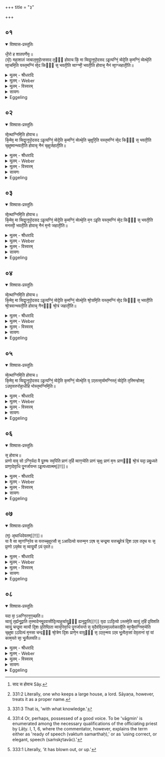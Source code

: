 +++
title = "३"

+++


## ०१


<details open><summary>विश्वास-प्रस्तुतिः</summary>

धी᳘रो ह शातपर्णेयः᳘॥  
(यो᳘) महा᳘शालं जाबाल᳘मुपो᳘त्ससाद त᳘ᳫँ᳘ होवाच किं᳘ मा व्विद्वा᳘नुपो᳘दसद ऽइ᳘त्यग्निं᳘ व्वेदे᳘ति क᳘मग्निं᳘ व्वेत्थे᳘ति व्वा᳘चमि᳘ति यस्त᳘मग्निं व्वे᳘द किᳫँ᳭ स᳘ भवती᳘ति व्वाग्ग्मी᳘ भवती᳘ति होवाच᳘ नैनं व्वा᳘ग्जहाती᳘ति॥
</details>

<details><summary>मूलम् - श्रीधरादि</summary>

धी᳘रो ह शातपर्णेयः᳘॥  
(यो᳘) महा᳘शालं जाबाल᳘मुपो᳘त्ससाद त᳘ᳫँ᳘ होवाच किं᳘ मा व्विद्वा᳘नुपो᳘दसद ऽइ᳘त्यग्निं᳘ व्वेदे᳘ति क᳘मग्निं᳘ व्वेत्थे᳘ति व्वा᳘चमि᳘ति यस्त᳘मग्निं व्वे᳘द किᳫँ᳭ स᳘ भवती᳘ति व्वाग्ग्मी᳘ भवती᳘ति होवाच᳘ नैनं व्वा᳘ग्जहाती᳘ति॥
</details>

<details><summary>मूलम् - Weber</summary>

धी᳘रो ह शातपर्णेयः᳟॥  
महा᳘शालं जाबाल᳘मुपो᳘त्ससाद त᳘ᳫं᳘ होवाच [^wbr_1] कि᳘म् मा विद्वा᳘नुपो᳘दसद इ᳘त्यग्निं᳘ वेदे᳘ति क᳘मग्निं᳘ वेत्थे᳘ति वा᳘चमि᳘ति यस्त᳘मग्निं वे᳘द किᳫं स᳘ भवती᳘ति वाग्मी᳘ भवती᳘ति होवाचॗ नैनं वा᳘ग्जहाती᳘ति॥  

[^wbr_1]: साद स होवाच Sây.
</details>

<details><summary>मूलम् - विस्वरम्</summary>

धीरो ह शातपर्णेयो महाशालं जाबालमुपोत्ससाद । तं होवाच- किं मा विद्वानुपोदसद इति । अग्निं वेदेति । कमग्निं वेत्थेति । वाचमिति । यस्तमग्निं वेद- किं स भवतीति । वाग्ग्मी भवतीति- होवाच । नैनं वाग्जहातीति ॥ १ ॥ 
</details>

<details><summary>सायणः</summary>

तृतीयब्राह्मणे ऽग्नेः सर्वदेवतासमष्टिरूपप्राणवाय्वात्मकत्वं धीरमहाशालनाम्नोर्महर्ष्योः प्रश्नप्रतिवचनाभ्यां प्रतिपाद्यते । विद्याविषये गुरुशिष्यप्रतिपत्तिः कार्येति वक्तुं तत्प्रतिपत्तिमादौ दर्शयति- **धीरो ह शातपर्णेय** इति । 'उपोत्ससाद' समीपमभ्यागतः । तस्मात् सकाशाद् विद्यां ग्रहीतुमुपसत्तिं कृतवान् । गुरुः शिष्यस्य समीपागमनमात्रं दृष्ट्वा विद्यामुपदेष्टुं नार्हति, किन्तु तस्य बुभुत्साविशेषं परिज्ञाय वक्तुमुचितः इति दर्शयितुं महाशालस्य वचनमाह- **तं होवाच किं मा विद्वानि**ति । स जाबालो महाशालः 'तं' धीरमुपसन्नं शिष्यमुवाच- हे धीर ! 'किं विद्वान्' कमर्थं जानानो माम् 'उपोदसदः' उपसन्नवानसीति । शिष्यस्योत्तरम्- 'अग्निं वेद' जानामीति । वेत्तेर्लडुत्तमे मिपो णलादेशे रूपम् । **कमग्निं वेत्थे**ति । अग्निविशेषप्रश्नो महाशालस्य । **वाचम्** इति । वाग्रूपमग्निं वेदेति शिष्यस्योत्तरम् । अथ महाशालस्य वाग्रूपाग्निपरिज्ञाने किं फलमिति फलप्रश्नः- **यस्तमग्निं वेद किं स भवती**ति । अत्र वेत्तेर्लट्प्रथमैकवचने तिपो णलादेशे रूपम् । अथ वाग्रूपफलकथनं **वाग्ग्मी भवती**त्यादिना । 'वाग्ग्मी' प्रशस्तवाग्भवति इत्येवमुवाच धीरः । तदेव विवृणोति- **नैनमि**ति । 'एनम्' वाग्रूपमग्निं विद्वांसं 'वाक् न जहाति' न त्यजति । सर्वत्र प्रश्नप्रतिवचनसमाप्तिद्योतका इतिशब्दाः ॥ १ ॥ 
</details>

<details><summary>Eggeling</summary>

1. Dhīra Śātaparṇeya once on a time repaired to Mahāśāla [^egg_634] Jābāla. He said to him, 'Knowing what [^egg_635], hast thou come to me?'--'Agni (the fire) I know.'--'What Agni knowest thou?'--'Speech.'--'What becomes of him who knows that Agni?'--'He becomes eloquent [^egg_636],' he said, 'speech does not fail him.'

[^egg_634]: 331:2 Literally, one who keeps a large house, a lord. Sāyaṇa, however, treats it as a proper name.

[^egg_635]: 331:3 That is, 'with what knowledge.'

[^egg_636]: 331:4 Or, perhaps, possessed of a good voice. To be 'vāgmin' is  enumerated among the necessary qualifications of the officiating priest by Lāṭy. I, 1, 6, where the commentator, however, explains the term either as 'ready of speech (vaktuṁ samarthaḥ),' or as 'using correct, or elegant, speech (saṁskr̥tavāc).'
</details>


## ०२


<details open><summary>विश्वास-प्रस्तुतिः</summary>

व्वे᳘त्थाग्निमि᳘ति होवाच॥  
कि᳘मेव᳘ मा व्विद्वा᳘नुपो᳘दसद ऽइ᳘त्यग्निं᳘ व्वेदे᳘ति क᳘मग्निं᳘ व्वेत्थे᳘ति च᳘क्षुरि᳘ति यस्त᳘मग्निं व्वे᳘द किᳫँ᳭ स᳘ भवती᳘ति च᳘क्षुष्मान्भवती᳘ति होवाच᳘ नैनं च᳘क्षुर्जहाती᳘ति॥
</details>

<details><summary>मूलम् - श्रीधरादि</summary>

व्वे᳘त्थाग्निमि᳘ति होवाच॥  
कि᳘मेव᳘ मा व्विद्वा᳘नुपो᳘दसद ऽइ᳘त्यग्निं᳘ व्वेदे᳘ति क᳘मग्निं᳘ व्वेत्थे᳘ति च᳘क्षुरि᳘ति यस्त᳘मग्निं व्वे᳘द किᳫँ᳭ स᳘ भवती᳘ति च᳘क्षुष्मान्भवती᳘ति होवाच᳘ नैनं च᳘क्षुर्जहाती᳘ति॥
</details>

<details><summary>मूलम् - Weber</summary>

वे᳘त्थाग्निमि᳘ति होवाच॥  
कि᳘मेव᳘ मा विद्वा᳘नुपो᳘दसद इ᳘त्यग्निं᳘ वेदे᳘ति क᳘मग्निं᳘ वेत्थे᳘ति च᳘क्षुरि᳘ति यस्त᳘मग्निं वे᳘द किᳫं स᳘ भवती᳘ति च᳘क्षुष्मान्भवती᳘ति होवाचॗ नैनं च᳘क्षुर्जहाती᳘ति॥
</details>

<details><summary>मूलम् - विस्वरम्</summary>

वेत्थाग्निमिति होवाच- किमेव मा विद्वानुपोदसद इति । अग्निं वेदेति । कमग्निं वेत्थेति । चक्षुरिति । यस्तमग्निं वेद- किं स भवतीति । चक्षुष्मान्भवतीति होवाच । नैनं चक्षुर्जहातीति ॥ २ ॥ 
</details>

<details><summary>सायणः</summary>

**वेत्थाग्निमिति होवाचे**त्यादयो जाबालस्य धीरं प्रति कृताः प्रश्नाः, एवमुत्तरत्र वागाद्यग्निविशेषविषयप्रश्नप्रतिवचनरूपाः पर्याया व्याख्येयाः ॥ २-४ ॥ 
</details>

<details><summary>Eggeling</summary>

2. 'Thou knowest Agni,' he said; 'knowing what (else) hast thou come to me?'--'Agni I know.'--'What Agni knowest thou?'--'The Eye.'--'What becomes of him who knows that Agni?'--'He becomes seeing,' he said; his eye does not fail him.'
</details>


## ०३


<details open><summary>विश्वास-प्रस्तुतिः</summary>

व्वे᳘त्थाग्निमि᳘ति होवाच॥  
कि᳘मेव᳘ मा व्विद्वा᳘नुपो᳘दसद ऽइ᳘त्यग्निं᳘ व्वेदे᳘ति क᳘मग्निं᳘ व्वेत्थे᳘ति म᳘न ऽइ᳘ति यस्त᳘मग्निं व्वे᳘द किᳫँ᳭ स᳘ भवती᳘ति मनस्वी᳘ भवती᳘ति होवाच᳘ नैनं म᳘नो जहाती᳘ति॥
</details>

<details><summary>मूलम् - श्रीधरादि</summary>

व्वे᳘त्थाग्निमि᳘ति होवाच॥  
कि᳘मेव᳘ मा व्विद्वा᳘नुपो᳘दसद ऽइ᳘त्यग्निं᳘ व्वेदे᳘ति क᳘मग्निं᳘ व्वेत्थे᳘ति म᳘न ऽइ᳘ति यस्त᳘मग्निं व्वे᳘द किᳫँ᳭ स᳘ भवती᳘ति मनस्वी᳘ भवती᳘ति होवाच᳘ नैनं म᳘नो जहाती᳘ति॥
</details>

<details><summary>मूलम् - Weber</summary>

वे᳘त्थाग्निमि᳘ति होवाच॥  
कि᳘मेव᳘ मा विद्वा᳘नुपो᳘दसद इ᳘त्यग्निं᳘ वेदे᳘ति क᳘मग्निं᳘ वेत्थे᳘ति म᳘न इ᳘ति यस्त᳘मग्निं वे᳘द किᳫं स᳘ भवती᳘ति मनस्वी᳘ भवती᳘ति होवाचॗ नैनम् म᳘नो जहाती᳘ति॥
</details>

<details><summary>मूलम् - विस्वरम्</summary>

वेत्थाग्निमिति होवाच- किमेव मा विद्वानुपोदसद इति । अग्निं वेदेति । कमग्निं वेत्थेति । मन इति । यस्तमग्निं वेद- किं स भवतीति । मनस्वी भवतीति होवाच । नैनं मनो जहातीति ॥ ३ ॥ 
</details>

<details><summary>सायणः</summary>

[व्याख्यानं द्वितीये]
</details>

<details><summary>Eggeling</summary>

3. 'Thou knowest Agni,' he said; 'knowing what hast thou come to me?'--'Agni I know.'--'What Agni knowest thou?'--'The Mind.'--'What becomes of him who knows that Agni?'--'He becomes thoughtful,' he said; 'his mind does not fail him.'
</details>


## ०४


<details open><summary>विश्वास-प्रस्तुतिः</summary>

व्वे᳘त्थाग्निमि᳘ति होवाच॥  
कि᳘मेव᳘ मा व्विद्वा᳘नुपो᳘दसद ऽइ᳘त्यग्निं᳘ व्वेदे᳘ति क᳘मग्निं᳘ व्वेत्थे᳘ति श्रो᳘त्रमि᳘ति यस्त᳘मग्निं व्वे᳘द किᳫँ᳭ स᳘ भवती᳘ति श्रो᳘त्रवान्भवती᳘ति होवाच᳘ नैनᳫँ᳭ श्रो᳘त्रं जहाती᳘ति॥
</details>

<details><summary>मूलम् - श्रीधरादि</summary>

व्वे᳘त्थाग्निमि᳘ति होवाच॥  
कि᳘मेव᳘ मा व्विद्वा᳘नुपो᳘दसद ऽइ᳘त्यग्निं᳘ व्वेदे᳘ति क᳘मग्निं᳘ व्वेत्थे᳘ति श्रो᳘त्रमि᳘ति यस्त᳘मग्निं व्वे᳘द किᳫँ᳭ स᳘ भवती᳘ति श्रो᳘त्रवान्भवती᳘ति होवाच᳘ नैनᳫँ᳭ श्रो᳘त्रं जहाती᳘ति॥
</details>

<details><summary>मूलम् - Weber</summary>

वे᳘त्थाग्निमि᳘ति होवाच॥  
कि᳘मेव᳘ मा विद्वा᳘नुपो᳘दसद इ᳘त्यग्निं᳘ वेदे᳘ति क᳘मग्निं᳘ वेत्थे᳘ति श्रो᳘त्रमि᳘ति यस्त᳘मग्निं वे᳘द किᳫं स᳘ भवती᳘ति श्रो᳘त्रवान्भवती᳘ति होवाचॗ नैनं श्रो᳘त्रं जहाती᳘ति॥
</details>

<details><summary>मूलम् - विस्वरम्</summary>

वेत्थाग्निमिति होवाच- किमेव मा विद्वानुपोदसद इति । अग्निं वेदेति । कमग्निं वेत्थेति । श्रोत्रमिति । यस्तमग्निं वेद- किं स भवतीति । श्रोत्रवान्भवतीति होवाच । नैनं श्रोत्रं जहातीति ॥ ४ ॥ 
</details>

<details><summary>सायणः</summary>

[व्याख्यानं द्वितीये]
</details>

<details><summary>Eggeling</summary>

4. 'Thou knowest Agni,' he said; 'knowing what hast thou come to me?'--'Agni I know.'--'What Agni knowest thou?'--'The Ear.'--'What becomes of him who knows that Agni?'--'He becomes hearing,' he said; 'his ear does not fail him.'
</details>


## ०५


<details open><summary>विश्वास-प्रस्तुतिः</summary>

व्वे᳘त्थाग्निमि᳘ति होवाच॥  
कि᳘मेव᳘ मा व्विद्वा᳘नुपो᳘दसद ऽइ᳘त्यग्निं᳘ व्वेदे᳘ति क᳘मग्निं᳘ व्वेत्थे᳘ति य᳘ ऽएतत्स᳘र्व्वमग्निस्तं᳘ व्वेदे᳘ति त᳘स्मिन्होक्त᳘ ऽउपा᳘वरुरोहा᳘धीहि भोस्त᳘मग्निमि᳘ति॥
</details>

<details><summary>मूलम् - श्रीधरादि</summary>

व्वे᳘त्थाग्निमि᳘ति होवाच॥  
कि᳘मेव᳘ मा व्विद्वा᳘नुपो᳘दसद ऽइ᳘त्यग्निं᳘ व्वेदे᳘ति क᳘मग्निं᳘ व्वेत्थे᳘ति य᳘ ऽएतत्स᳘र्व्वमग्निस्तं᳘ व्वेदे᳘ति त᳘स्मिन्होक्त᳘ ऽउपा᳘वरुरोहा᳘धीहि भोस्त᳘मग्निमि᳘ति॥
</details>

<details><summary>मूलम् - Weber</summary>

वे᳘त्थाग्निमि᳘ति होवाच॥  
कि᳘मेव᳘ मा विद्वा᳘नुपो᳘दसद इ᳘त्यग्निं᳘ वेदे᳘ति क᳘मग्निं᳘ वेत्थे᳘ति य᳘ एतत्स᳘र्वमग्निस्तं᳘ वेदे᳘ति त᳘स्मिन्होक्त᳘ उपा᳘वरुरोहा᳘धीहि भोस्त᳘मग्निमि᳘ति॥
</details>

<details><summary>मूलम् - विस्वरम्</summary>

वेत्थाग्निमिति होवाच- किमेव मा विद्वानुपोदसद इति । अग्निं वेदेति । कमग्निं वेत्थेति । य एतत्सर्वमग्निस्तं वेदेति । तस्मिन्होक्त ऽउपावरुरोह- अधीहि भोः- तमग्निमिति ॥ ५ ॥ 
</details>

<details><summary>सायणः</summary>

**य एतत्सर्वमग्निस्तं वेदे**ति । पुनः जाबालेन कीदृशमग्निं 'वेत्थेति' प्रश्ने कृते वागादिसर्वात्मकमग्निं जानामीति धीर उक्तवान् । अथैवमुक्ते सर्वात्मकमग्निमजानानो महाशालस्तस्माद्धीरात् सकाशादग्निं परिजिज्ञासितुमासनादुपावरूढ इत्याह- **तस्मिन् होक्त उपावरुरोहे**ति । हे धीर ! 'तं' सर्वात्मकम् 'अग्निम्' माम् 'अधीहि' अध्यापयेति उपसन्न इत्यर्थः ॥ ५ ॥ 
</details>

<details><summary>Eggeling</summary>

5. 'Thou knowest Agni,' he said; 'knowing what hast thou come to me?'--'Agni I know.'--'What Agni knowest thou?'--'The Agni who is everything here, him I know.'--On (hearing) this said, he stepped down to him and said, 'Teach me that Agni, sir!'
</details>


## ०६


<details open><summary>विश्वास-प्रस्तुतिः</summary>

स᳘ होवाच॥  
प्राणो वाव᳘ सो ऽग्नि᳘र्यदा वै पु᳘रुषः स्व᳘पिति प्राणं त᳘र्हि व्वाग᳘प्येति प्राणं च᳘क्षुः प्राणं म᳘नः प्राणᳫँ᳭ श्रो᳘त्रं यदा᳘ प्रबु᳘ध्यते प्राणा᳘देवा᳘धि पु᳘नर्जायन्त ऽइ᳘त्यध्यात्मम्[[!!]]॥
</details>

<details><summary>मूलम् - श्रीधरादि</summary>

स᳘ होवाच॥  
प्राणो वाव᳘ सो ऽग्नि᳘र्यदा वै पु᳘रुषः स्व᳘पिति प्राणं त᳘र्हि व्वाग᳘प्येति प्राणं च᳘क्षुः प्राणं म᳘नः प्राणᳫँ᳭ श्रो᳘त्रं यदा᳘ प्रबु᳘ध्यते प्राणा᳘देवा᳘धि पु᳘नर्जायन्त ऽइ᳘त्यध्यात्मम्[[!!]]॥
</details>

<details><summary>मूलम् - Weber</summary>

स᳘ होवाच॥  
प्राणो वावॗ सोऽग्नि᳘र्यदा वै पु᳘रुषः स्व᳘पिति प्राणं त᳘र्हि वाग᳘प्येति प्राणं च᳘क्षुः प्राणम् म᳘नः प्राणं श्रो᳘त्रं यदा᳘ प्रबु᳘ध्यते प्राणा᳘देवा᳘धि पु᳘नर्जायन्त इ᳘त्यध्यात्म᳘म्॥
</details>

<details><summary>मूलम् - विस्वरम्</summary>

स होवाच- प्राणो वाव सो ऽग्निः । यदा वै पुरुषः स्वपिति- प्राणं तर्हि वागप्येति । प्राणं चक्षुः । प्राणं मनः । प्राणं श्रोत्रम् । यदा प्रबुध्यते प्राणादेवाधि पुनर्जायन्ते । इत्यध्यात्मम् ॥ ६ ॥ 
</details>

<details><summary>सायणः</summary>

उपास्याग्नेरध्यात्माधिदेवतभेदेन सर्वात्मकत्वं विशदयति- **स होवाच प्राणो वाव सो ऽग्निरि**ति । 'सः' धीरः तम्' अग्निमुक्तवान् । 'सो ऽग्निः' 'प्राणो वाव' प्राण एव । प्राणस्य सर्वात्मकत्वमाह- **यदा वै पुरुषः स्वपिती**ति । सुषुप्त्यवस्थामनुभवति तदा वाक्चक्षुःश्रोत्रादीनि ज्ञानकर्मेन्द्रियाणि मनश्चान्तरमिन्द्रियं 'प्राणमप्येति'- प्राण एकीभवति । केवलं प्राण एव वर्त्तत इत्यर्थः । अथ 'यदा' पुरुषः 'प्रबुध्यते' ज्ञानवान् भवति तदा प्राणादेवाधि पुनरिन्द्रियाणि जायन्ते अतः प्राणरूपो ऽग्निः सर्वात्मक इत्यध्यात्ममित्यर्थः ॥ ६ ॥ 
</details>

<details><summary>Eggeling</summary>

6. He said,--Verily, that Agni is the breath; for when man sleeps, speech passes into the breath, and so do the eye, the mind, and the ear; and when he awakes, they again issue from the breath. Thus much as to the body.
</details>


## ०७


<details open><summary>विश्वास-प्रस्तुतिः</summary>

(म᳘) अ᳘थाधिदेवतम्[[!!]]॥  
या वै सा व्वा᳘गग्नि᳘रेव स यत्तच्च᳘क्षुरसौ स᳘ ऽआदित्यो यत्तन्म᳘न ऽएष स᳘ चन्द्र᳘मा यत्तच्छ्रो᳘त्रं दि᳘श ऽएव तद᳘थ यः स᳘ प्रा᳘णो ऽय᳘मेव स᳘ व्वायु᳘र्यो ऽयं प᳘वते॥
</details>

<details><summary>मूलम् - श्रीधरादि</summary>

(म᳘) अ᳘थाधिदेवतम्[[!!]]॥  
या वै सा व्वा᳘गग्नि᳘रेव स यत्तच्च᳘क्षुरसौ स᳘ ऽआदित्यो यत्तन्म᳘न ऽएष स᳘ चन्द्र᳘मा यत्तच्छ्रो᳘त्रं दि᳘श ऽएव तद᳘थ यः स᳘ प्रा᳘णो ऽय᳘मेव स᳘ व्वायु᳘र्यो ऽयं प᳘वते॥
</details>

<details><summary>मूलम् - Weber</summary>

अ᳘थाधिदेवत᳘म्॥  
या वै सा वा᳘गग्नि᳘रेव स यत्तच्च᳘क्षुरसौ स᳘ आदित्यो यत्तन्म᳘न एष स᳘ चन्द्र᳘मा यत्तछ्रो᳘त्रं दि᳘श एव तद᳘थ यः स᳘ प्राॗणोऽय᳘मेव स᳘ वायुॗर्योऽयम् प᳘वते॥
</details>

<details><summary>मूलम् - विस्वरम्</summary>

अथाधिदेवतम्- या वै सा वाक्-अग्निरेव सः । यत्तचक्षुः- असौ स आदित्यः । यत्तन्मनः- एष स चन्द्रमाः । यत्तच्छ्रोत्रम्- दिश एव तत् । अथ यः स प्राणः-अयमेव स वायुः- यो ऽयं पवते ॥ ७ ॥ 
</details>

<details><summary>सायणः</summary>

अधिदैवमाह- **अथाधिदेवतमि**ति । 'या वै सा वागग्निरेव'- "अग्निर्वाग्भूत्वा मुखं प्राविशद्" (ऐ. आ. २ । ४ । २)- इति श्रुतेः । चक्षुर्मनःश्रोत्रप्राणानामादित्यचन्द्रदिग्वायुरूपत्वमैतरेयके समाम्नायते- "वायुः प्राणो भूत्वा नासिके प्राविशद्, आदित्यश्चक्षुर्भूत्वा ऽक्षिणी प्राविशद्, दिशः श्रोत्रं भूत्वा कर्णौ प्राविशन्, चन्द्रमा मनो भूत्वा हृदयं प्राविशद्"- (ऐ. आ. २ । ४ । २) इति । 'यो ऽयं पवते' अन्तरिक्षे प्रवहति स वायुः प्राण इत्यर्थः ॥ ७ ॥ 
</details>

<details><summary>Eggeling</summary>

7. Now as to the deity. That speech verily is Agni himself; and that eye is yonder sun; and that

mind is that moon; and that ear is the quarters; and that breath is the wind that blows here.
</details>


## ०८


<details open><summary>विश्वास-प्रस्तुतिः</summary>

यदा वा᳘ ऽअग्नि᳘रनुग᳘च्छति॥  
व्वायुं त᳘र्ह्यनू᳘द्वाति त᳘स्मादेनमु᳘दवासीदि᳘त्याहुर्व्वायु᳘ᳫँ᳘ ह्यनूद्वा᳘ति[[!!]] य᳘दा ऽऽदि᳘त्यो ऽस्तमे᳘ति व्वायुं त᳘र्हि प्र᳘विशति व्वायुं᳘ चन्द्र᳘मा व्वायौ दि᳘शः प्र᳘तिष्ठिता व्वायो᳘रेवा᳘धि पु᳘नर्जायन्ते स᳘ य᳘दैवंवि᳘दस्मा᳘ल्लोकात्प्रै᳘ति व्वा᳘चै᳘वाग्निम᳘प्येति च᳘क्षुषा ऽऽदित्यं म᳘नसा चन्द्रᳫँ᳭ श्रो᳘त्रेण दि᳘शः प्राणे᳘न वायुᳫँ᳭ स᳘ ऽएत᳘न्मय ऽएव भू᳘त्वैता᳘सां देव᳘तानां यां᳘ यां काम᳘यते सा᳘ भू᳘त्वैलयति॥
</details>

<details><summary>मूलम् - श्रीधरादि</summary>

यदा वा᳘ ऽअग्नि᳘रनुग᳘च्छति॥  
व्वायुं त᳘र्ह्यनू᳘द्वाति त᳘स्मादेनमु᳘दवासीदि᳘त्याहुर्व्वायु᳘ᳫँ᳘ ह्यनूद्वा᳘ति[[!!]] य᳘दा ऽऽदि᳘त्यो ऽस्तमे᳘ति व्वायुं त᳘र्हि प्र᳘विशति व्वायुं᳘ चन्द्र᳘मा व्वायौ दि᳘शः प्र᳘तिष्ठिता व्वायो᳘रेवा᳘धि पु᳘नर्जायन्ते स᳘ य᳘दैवंवि᳘दस्मा᳘ल्लोकात्प्रै᳘ति व्वा᳘चै᳘वाग्निम᳘प्येति च᳘क्षुषा ऽऽदित्यं म᳘नसा चन्द्रᳫँ᳭ श्रो᳘त्रेण दि᳘शः प्राणे᳘न वायुᳫँ᳭ स᳘ ऽएत᳘न्मय ऽएव भू᳘त्वैता᳘सां देव᳘तानां यां᳘ यां काम᳘यते सा᳘ भू᳘त्वैलयति॥
</details>

<details><summary>मूलम् - Weber</summary>

यदा वा᳘ अग्नि᳘रनुग᳘छति॥  
वायुं त᳘र्ह्यनू᳘द्वाति त᳘स्मादेनमु᳘दवासीदि᳘त्याहुर्वायुᳫं ह्य᳘नूद्वा᳘ति यॗदादिॗत्योऽस्तमे᳘ति वायुं त᳘र्हि प्र᳘विशति वायुं᳘ चन्द्र᳘मा वायौ दि᳘शः प्र᳘तिष्ठिता वायो᳘रेवा᳘धि पु᳘नर्जायन्ते स᳘ यॗदैवंवि᳘दस्मा᳘ल्लोकात्प्रै᳘ति वाॗचैॗवाग्निम᳘प्येति च᳘क्षुषादित्यम् म᳘नसा चन्द्रं श्रो᳘त्रेण दि᳘शः प्राणे᳘न वायुᳫं स᳘ एत᳘न्मय एव᳘ भूॗत्वैता᳘सां देव᳘तानां यां᳘-यां काम᳘यते सा᳘ भूॗत्वेलयति॥
</details>

<details><summary>मूलम् - विस्वरम्</summary>

यदा वा अग्निरनुगच्छति- वायुं तर्ह्यनूद्वाति । तस्मादेनमुदवासीदित्याहुः । वायुं ह्यनूद्वाति । यदा ऽऽदित्यो ऽस्तमेति- वायुं तर्हि प्रविशति । वायुं चन्द्रमाः । वायौ दिशः प्रतिष्ठिताः । वायोरेवाधि पुनर्जायन्ते । स यदैवंविदस्माल्लोकात्प्रैति- वाचैवाग्निमप्येति । चक्षुषा ऽऽदित्यम् । मनसा चन्द्रम् । श्रोत्रेण दिशः । प्राणेन वायुम् । स एतन्मय- एव भूत्वैतासां देवतानां यां यां कामयते- सा भूत्वैलयति ॥ ८ ॥ 
</details>

<details><summary>सायणः</summary>

तेषामग्न्यादीनां वाय्वधीनतां दर्शयति- **यदा वा अग्निरि**ति । 'यदा ऽग्निः' 'अनुगच्छति' तदा 'वायुम्' अनुलक्ष्य 'उद्वाति' नश्यति । वायावधिकं वाति सति अग्निर्विनष्टो भवति । तस्मादेनं नष्टमग्निम् 'उदवासीदित्याहुः' नष्टो ऽनुगत उद्वात इति पर्याया इत्यर्थः । **यदा ऽऽदित्यो ऽस्तमेती**ति । 'अस्तमेति' इति पदेन विलयो लक्ष्यते । आदित्यचन्द्रमसोर्वायौ प्रवेशः "ज्योतिष्यापः प्रलीयन्ते तेजो वायौ प्रलीयते"- इति श्रुतेरवगम्यते । 'वायौ' सूत्रात्मनि 'दिशः' 'प्रतिष्ठिताः' वर्त्तन्ते । 'पुनः' वायोः सकाशादेवाग्न्यादयो जायन्त इत्यधिदेवतमर्थः । वेदितुः फलमाह- **स यदैवंविदस्माल्लोकात्प्रैती**ति । वेदिता यदि म्रियेत तदा वाक्चक्षुरादिभिरग्न्यादित्यादीनुपेत्य 'एतन्मयो' देवतामयो भूत्वा 'एतासाम्' 'देवतानाम्' मध्ये या देवता भवामि इति स्वयमिच्छति सा 'सा' देवता भूत्वा 'एलयति' सञ्चरति चेष्टत इत्यर्थः ॥ ८ ॥ 

इति श्रीसायणाचार्यविरचिते माधवीये वेदार्थप्रकाशे माध्यन्दिनीयशतपथब्राह्मणभाष्ये दशमकाण्डे तृतीये ऽध्याये तृतीयं ब्राह्मणम् ॥ (१०-३-३) ॥ 
</details>

<details><summary>Eggeling</summary>

8. Now, when that fire goes out, it is wafted up in the wind (air), whence people say of it, 'It has expired [^egg_637],' for it is wafted up in the wind. And when the sun sets it enters the wind, and so does the moon; and the quarters are established in the wind, and from out of the wind they issue again. And when he who knows this passes away from this world, he passes into the fire by his speech, into the sun by his eye, into the moon by his mind, into the quarters by his ear, and into the wind by his breath; and being composed thereof, he becomes whichever of these deities he chooses, and is at rest.

[^egg_637]: 333:1 Literally, 'it has blown out, or up.'
</details>

